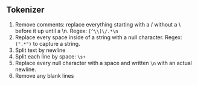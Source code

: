 ## Tokenizer
1. Remove comments: replace everything starting with a / without a \ before it up until a \n. Regex: `[^\\]\/.*\n`
2. Replace every space inside of a string with a null character. Regex: `(".*")` to capture a string.
3. Split text by newline
4. Split each line by space: `\s+`
5. Replace every null character with a space and written `\n` with an actual newline.
6. Remove any blank lines 